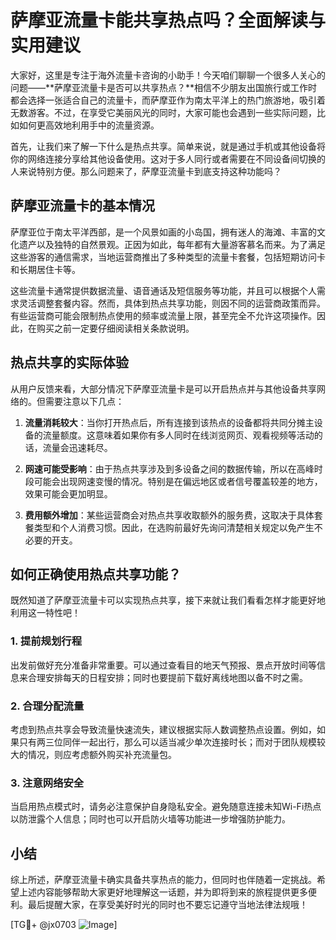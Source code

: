 # 萨摩亚流量卡能共享热点吗？全面解读与实用建议

大家好，这里是专注于海外流量卡咨询的小助手！今天咱们聊聊一个很多人关心的问题——**萨摩亚流量卡是否可以共享热点？**相信不少朋友出国旅行或工作时都会选择一张适合自己的流量卡，而萨摩亚作为南太平洋上的热门旅游地，吸引着无数游客。不过，在享受它美丽风光的同时，大家可能也会遇到一些实际问题，比如如何更高效地利用手中的流量资源。

首先，让我们来了解一下什么是热点共享。简单来说，就是通过手机或其他设备将你的网络连接分享给其他设备使用。这对于多人同行或者需要在不同设备间切换的人来说特别方便。那么问题来了，萨摩亚流量卡到底支持这种功能吗？

## 萨摩亚流量卡的基本情况

萨摩亚位于南太平洋西部，是一个风景如画的小岛国，拥有迷人的海滩、丰富的文化遗产以及独特的自然景观。正因为如此，每年都有大量游客慕名而来。为了满足这些游客的通信需求，当地运营商推出了多种类型的流量卡套餐，包括短期访问卡和长期居住卡等。

这些流量卡通常提供数据流量、语音通话及短信服务等功能，并且可以根据个人需求灵活调整套餐内容。然而，具体到热点共享功能，则因不同的运营商政策而异。有些运营商可能会限制热点使用的频率或流量上限，甚至完全不允许这项操作。因此，在购买之前一定要仔细阅读相关条款说明。

## 热点共享的实际体验

从用户反馈来看，大部分情况下萨摩亚流量卡是可以开启热点并与其他设备共享网络的。但需要注意以下几点：

1. **流量消耗较大**：当你打开热点后，所有连接到该热点的设备都将共同分摊主设备的流量额度。这意味着如果你有多人同时在线浏览网页、观看视频等活动的话，流量会迅速耗尽。
   
2. **网速可能受影响**：由于热点共享涉及到多设备之间的数据传输，所以在高峰时段可能会出现网速变慢的情况。特别是在偏远地区或者信号覆盖较差的地方，效果可能会更加明显。

3. **费用额外增加**：某些运营商会对热点共享收取额外的服务费，这取决于具体套餐类型和个人消费习惯。因此，在选购前最好先询问清楚相关规定以免产生不必要的开支。

## 如何正确使用热点共享功能？

既然知道了萨摩亚流量卡可以实现热点共享，接下来就让我们看看怎样才能更好地利用这一特性吧！

### 1. 提前规划行程
出发前做好充分准备非常重要。可以通过查看目的地天气预报、景点开放时间等信息来合理安排每天的日程安排；同时也要提前下载好离线地图以备不时之需。

### 2. 合理分配流量
考虑到热点共享会导致流量快速流失，建议根据实际人数调整热点设置。例如，如果只有两三位同伴一起出行，那么可以适当减少单次连接时长；而对于团队规模较大的情况，则应考虑额外购买补充流量包。

### 3. 注意网络安全
当启用热点模式时，请务必注意保护自身隐私安全。避免随意连接未知Wi-Fi热点以防泄露个人信息；同时也可以开启防火墙等功能进一步增强防护能力。

## 小结

综上所述，萨摩亚流量卡确实具备共享热点的能力，但同时也伴随着一定挑战。希望上述内容能够帮助大家更好地理解这一话题，并为即将到来的旅程提供更多便利。最后提醒大家，在享受美好时光的同时也不要忘记遵守当地法律法规哦！

[TG💪+ @jx0703 ![Image](https://github.com/user-attachments/assets/dbca1d08-cadb-493c-b0ec-ad6f7a83f270)]